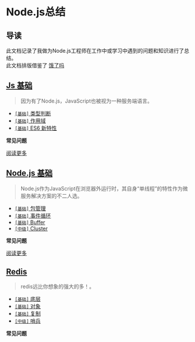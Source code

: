 # Node.js总结

## 导读

此文档记录了我做为Node.js工程师在工作中或学习中遇到的问题和知识进行了总结。    
此文档排版借鉴了 [饿了吗](https://github.com/ElemeFE/node-interview/tree/master/sections/zh-cn)

## [Js 基础](/sections/Js.md)

> 因为有了Node.js，JavaScript也被视为一种服务端语言。

* [`[基础]` 类型判断](/sections/Js.md#类型判断)
* [`[基础]` 作用域](/sections/Js.md#作用域)
* [`[基础]` ES6 新特性](/sections/Js.md#ES6新特性)

**常见问题**


[阅读更多](/sections/JS.md)


## [Node.js 基础](/sections/Nodejs.md)

> Node.js作为JavaScript在浏览器外运行时，其自身“单线程”的特性作为微服务解决方案的不二人选。

* [`[基础]` 包管理](/sections/Nodejs.md#包管理)
* [`[基础]` 事件循环](/sections/Nodejs.md#事件循环)
* [`[基础]` Buffer](/sections/Nodejs.md#Buffer)
* [`[中级]` Cluster](/sections/Nodejs.md#Cluster)

**常见问题**


[阅读更多](/sections/Nodejs.md)


## [Redis](/sections/Nodejs.md)

> redis远比你想象的强大的多！。

* [`[基础]` 底层](/sections/Redis.md#包管理)
* [`[基础]` 对象](/sections/Redis.md#事件循环)
* [`[基础]` 复制](/sections/Redis.md#Buffer)
* [`[中级]` 哨兵](/sections/Redis.md#Cluster)

**常见问题**